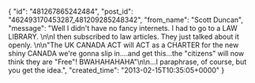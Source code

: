  {
   "id": "481267865242484",
   "post_id": "462493170453287_481209285248342",
   "from_name": "Scott Duncan",
   "message": "Well I didn't have no fancy internets. I had to go to a LAW LIBRARY. \n\nI then subscribed to law articles. They just talked about it openly. \n\n\"The UK CANADA ACT will ACT as a CHARTER for the new shiny CANADA we're gonna slip in....and get this...the \"citizens\" will now think they are \"Free\"! BWAHAHAHAHA\"\n\n...I paraphrase, of course, but you get the idea.",
   "created_time": "2013-02-15T10:35:05+0000"
 }
